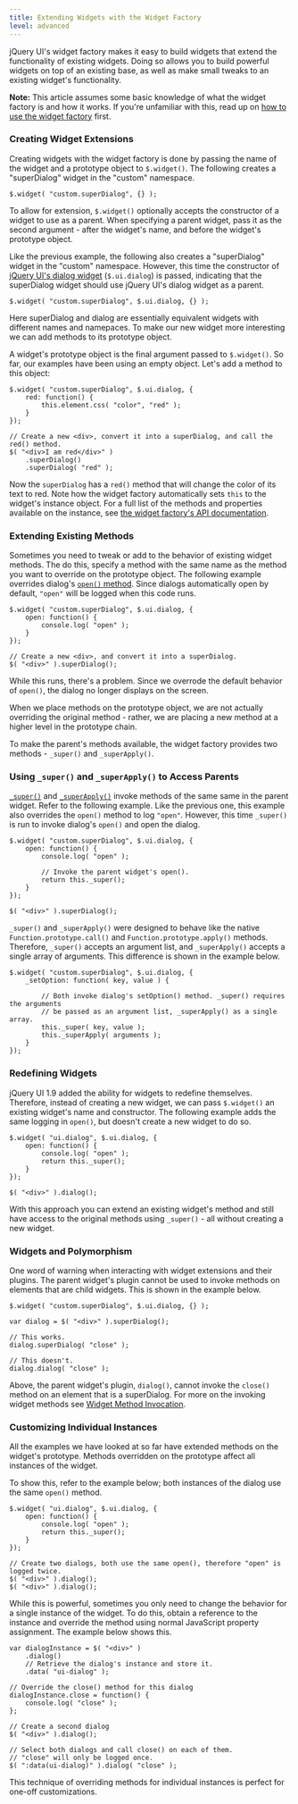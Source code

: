 ```yaml
---
title: Extending Widgets with the Widget Factory
level: advanced
---
```


jQuery UI's widget factory makes it easy to build widgets that extend the functionality of existing widgets. Doing so allows you to build powerful widgets on top of an existing base, as well as make small tweaks to an existing widget's functionality.

**Note:** This article assumes some basic knowledge of what the widget factory is and how it works. If you're unfamiliar with this, read up on [how to use the widget factory](/jquery-ui/widget-factory/how-to-use-the-widget-factory/) first.

### Creating Widget Extensions

Creating widgets with the widget factory is done by passing the name of the widget and a prototype object to `$.widget()`. The following creates a "superDialog" widget in the "custom" namespace.

```
$.widget( "custom.superDialog", {} );
```

To allow for extension, `$.widget()` optionally accepts the constructor of a widget to use as a parent. When specifying a parent widget, pass it as the second argument - after the widget's name, and before the widget's prototype object.

Like the previous example, the following also creates a "superDialog" widget in the "custom" namespace. However, this time the constructor of [jQuery UI's dialog widget](http://jqueryui.com/dialog/) (`$.ui.dialog`) is passed, indicating that the superDialog widget should use jQuery UI's dialog widget as a parent.

```
$.widget( "custom.superDialog", $.ui.dialog, {} );
```

Here superDialog and dialog are essentially equivalent widgets with different names and namepaces. To make our new widget more interesting we can add methods to its prototype object.

A widget's prototype object is the final argument passed to `$.widget()`. So far, our examples have been using an empty object. Let's add a method to this object:

```
$.widget( "custom.superDialog", $.ui.dialog, {
	red: function() {
		this.element.css( "color", "red" );
	}
});

// Create a new <div>, convert it into a superDialog, and call the red() method.
$( "<div>I am red</div>" )
	.superDialog()
	.superDialog( "red" );
```

Now the `superDialog` has a `red()` method that will change the color of its text to red. Note how the widget factory automatically sets `this` to the widget's instance object. For a full list of the methods and properties available on the instance, see [the widget factory's API documentation](http://api.jqueryui.com/jquery.widget/).

### Extending Existing Methods

Sometimes you need to tweak or add to the behavior of existing widget methods. The do this, specify a method with the same name as the method you want to override on the prototype object. The following example overrides dialog's [`open()` method](http://api.jqueryui.com/dialog/#method-open). Since dialogs automatically open by default, `"open"` will be logged when this code runs.

```
$.widget( "custom.superDialog", $.ui.dialog, {
	open: function() {
		console.log( "open" );
	}
});

// Create a new <div>, and convert it into a superDialog.
$( "<div>" ).superDialog();
```

While this runs, there's a problem. Since we overrode the default behavior of `open()`, the dialog no longer displays on the screen.

When we place methods on the prototype object, we are not actually overriding the original method - rather, we are placing a new method at a higher level in the prototype chain.

To make the parent's methods available, the widget factory provides two methods - `_super()` and `_superApply()`.

### Using `_super()` and `_superApply()` to Access Parents

[`_super()`](http://api.jqueryui.com/jquery.widget/#method-_super) and [`_superApply()`](http://api.jqueryui.com/jquery.widget/#method-_superApply) invoke methods of the same same in the parent widget. Refer to the following example. Like the previous one, this example also overrides the `open()` method to log `"open"`. However, this time `_super()` is run to invoke dialog's `open()` and open the dialog.

```
$.widget( "custom.superDialog", $.ui.dialog, {
	open: function() {
		console.log( "open" );

		// Invoke the parent widget's open().
		return this._super();
	}
});

$( "<div>" ).superDialog();
```

`_super()` and `_superApply()` were designed to behave like the native `Function.prototype.call()` and `Function.prototype.apply()` methods. Therefore, `_super()` accepts an argument list, and `_superApply()` accepts a single array of arguments. This difference is shown in the example below.

```
$.widget( "custom.superDialog", $.ui.dialog, {
	_setOption: function( key, value ) {

		// Both invoke dialog's setOption() method. _super() requires the arguments
		// be passed as an argument list, _superApply() as a single array.
		this._super( key, value );
		this._superApply( arguments );
	}
});
```

### Redefining Widgets

jQuery UI 1.9 added the ability for widgets to redefine themselves. Therefore, instead of creating a new widget, we can pass `$.widget()` an existing widget's name and constructor. The following example adds the same logging in `open()`, but doesn't create a new widget to do so.

```
$.widget( "ui.dialog", $.ui.dialog, {
	open: function() {
		console.log( "open" );
		return this._super();
	}
});

$( "<div>" ).dialog();
```

With this approach you can extend an existing widget's method and still have access to the original methods using `_super()` - all without creating a new widget.

### Widgets and Polymorphism

One word of warning when interacting with widget extensions and their plugins. The parent widget's plugin cannot be used to invoke methods on elements that are child widgets. This is shown in the example below.

```
$.widget( "custom.superDialog", $.ui.dialog, {} );

var dialog = $( "<div>" ).superDialog();

// This works.
dialog.superDialog( "close" );

// This doesn't.
dialog.dialog( "close" );
```

Above, the parent widget's plugin, `dialog()`, cannot invoke the `close()` method on an element that is a superDialog. For more on the invoking widget methods see [Widget Method Invocation](/jquery-ui/widget-factory/widget-method-invocation/).

### Customizing Individual Instances

All the examples we have looked at so far have extended methods on the widget's prototype. Methods overridden on the prototype affect all instances of the widget.

To show this, refer to the example below; both instances of the dialog use the same `open()` method.

```
$.widget( "ui.dialog", $.ui.dialog, {
	open: function() {
		console.log( "open" );
		return this._super();
	}
});

// Create two dialogs, both use the same open(), therefore "open" is logged twice.
$( "<div>" ).dialog();
$( "<div>" ).dialog();
```

While this is powerful, sometimes you only need to change the behavior for a single instance of the widget.  To do this, obtain a reference to the instance and override the method using normal JavaScript property assignment. The example below shows this.

```
var dialogInstance = $( "<div>" )
    .dialog()
    // Retrieve the dialog's instance and store it.
    .data( "ui-dialog" );

// Override the close() method for this dialog
dialogInstance.close = function() {
    console.log( "close" );
};

// Create a second dialog
$( "<div>" ).dialog();

// Select both dialogs and call close() on each of them.
// "close" will only be logged once.
$( ":data(ui-dialog)" ).dialog( "close" );
```

This technique of overriding methods for individual instances is perfect for one-off customizations.
